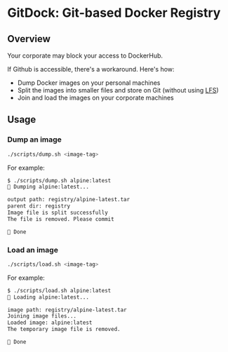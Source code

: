 # GitDock: Git-based Docker Registry

## Overview

Your corporate may block your access to DockerHub.

If Github is accessible, there's a workaround. Here's how:

- Dump Docker images on your personal machines
- Split the images into smaller files and store on Git (without using [LFS](https://docs.github.com/en/repositories/working-with-files/managing-large-files/installing-git-large-file-storage))
- Join and load the images on your corporate machines

## Usage

### Dump an image

```bash
./scripts/dump.sh <image-tag>
```

For example:

```bash
$ ./scripts/dump.sh alpine:latest
💾 Dumping alpine:latest...

output path: registry/alpine-latest.tar
parent dir: registry
Image file is split successfully
The file is removed. Please commit

🚀 Done
```

### Load an image

```bash
./scripts/load.sh <image-tag>
```

For example:

```bash
$ ./scripts/load.sh alpine:latest
💾 Loading alpine:latest...

image path: registry/alpine-latest.tar
Joining image files...
Loaded image: alpine:latest
The temporary image file is removed.

🚀 Done
```
